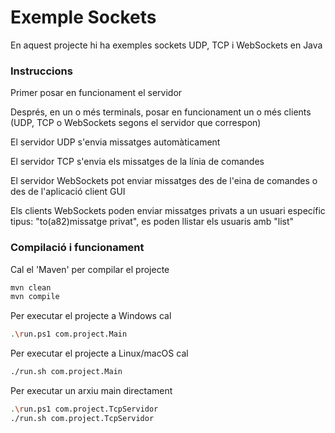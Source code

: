 # Exemple Sockets #

En aquest projecte hi ha exemples sockets UDP, TCP i WebSockets en Java

### Instruccions ###

Primer posar en funcionament el servidor

Després, en un o més terminals, posar en funcionament un o més clients (UDP, TCP o WebSockets segons el servidor que correspon)

El servidor UDP s'envia missatges automàticament

El servidor TCP s'envia els missatges de la línia de comandes

El servidor WebSockets pot enviar missatges des de l'eina de comandes o des de l'aplicació client GUI

Els clients WebSockets poden enviar missatges privats a un usuari específic tipus: "to(a82)missatge privat", es poden llistar els usuaris amb "list"

### Compilació i funcionament ###

Cal el 'Maven' per compilar el projecte
```bash
mvn clean
mvn compile
```

Per executar el projecte a Windows cal
```bash
.\run.ps1 com.project.Main
```

Per executar el projecte a Linux/macOS cal
```bash
./run.sh com.project.Main
```

Per executar un arxiu main directament
```bash
.\run.ps1 com.project.TcpServidor
./run.sh com.project.TcpServidor
```
